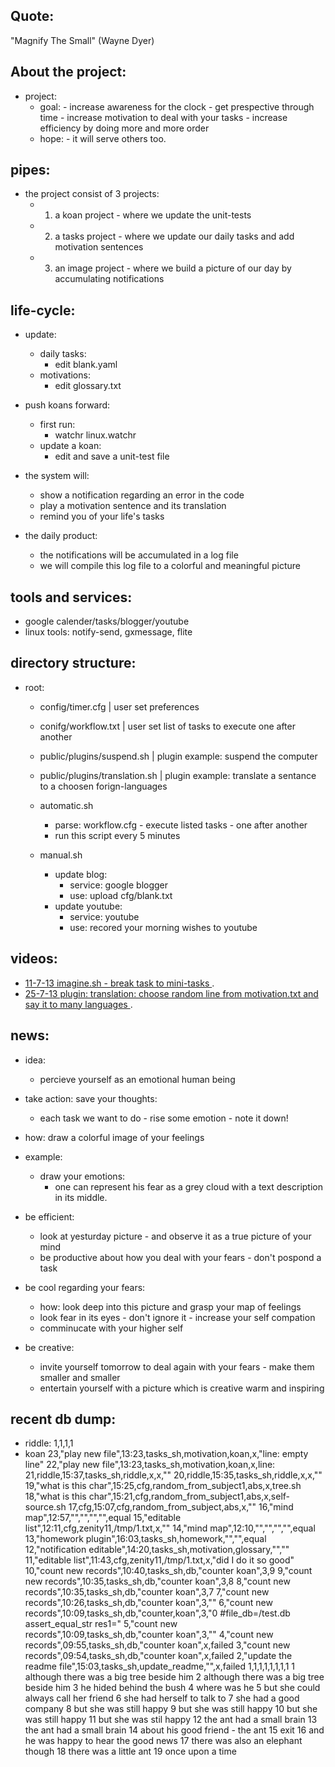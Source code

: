 
Quote: 
----------
"Magnify The Small" (Wayne Dyer)

About the project:
------------------
- project:
    - goal:
             - increase awareness for the clock
             - get prespective through time
             - increase motivation to deal with your tasks
             - increase efficiency by doing more and more order
    -  hope:
             - it will serve others too.

pipes:
-------
- the project consist of 3 projects:
    - 1. a koan project   -  where we update the unit-tests
    - 2. a tasks project  -  where we update our daily tasks and add motivation sentences
    - 3. an image project -  where we build a picture of our day by accumulating notifications 

life-cycle: 
--------------------
- update:
    - daily tasks:
        - edit blank.yaml
    - motivations:
        - edit glossary.txt

- push koans forward:
    - first run: 
        - watchr linux.watchr
    - update a koan:
        - edit and save a unit-test file

- the system will:
    - show a notification regarding an error in the code 
    - play a motivation sentence and its translation 
    - remind you of your life's tasks
    
- the daily product:
    - the notifications will be accumulated in a log file
    - we will compile this log file to a colorful and meaningful picture


tools and services:
---------
- google calender/tasks/blogger/youtube
- linux tools: notify-send, gxmessage, flite


directory structure:
----------------------
- root:
    - config/timer.cfg    | user set preferences
    - conifg/workflow.txt | user set list of tasks to execute one after another 

    - public/plugins/suspend.sh     | plugin example: suspend the computer
    - public/plugins/translation.sh | plugin example: translate a sentance to a choosen forign-languages

    - automatic.sh    
        - parse: workflow.cfg - execute listed tasks - one after another
        - run this script every 5 minutes
        
    - manual.sh    
        - update blog:
            - service: google blogger
            - use:     upload cfg/blank.txt
        - update youtube:
            - service: youtube
            - use:     recored your morning wishes to youtube

videos:
---------------
- [ 11-7-13 imagine.sh - break task to mini-tasks ](http://ascii.io/a/4113).
- [ 25-7-13 plugin: translation: choose random line from motivation.txt and say it to many languages ](http://ascii.io/a/4337).



news:
------------
- idea:
    - percieve yourself as an emotional human being
            
- take action:      save your thoughts:
    - each task we want to do - rise some emotion - note it down!

- how:     draw a colorful image of your feelings
- example:
    - draw your emotions: 
        - one can represent his fear as a grey cloud with a text description in its middle.

- be efficient:
    - look at yesturday picture - and observe it as a true picture of your mind
    - be productive about how you deal with your fears - don't pospond a task


- be cool regarding your fears:
    - how: look deep into this picture and grasp your map of feelings 
    - look fear in its eyes - don't ignore it - increase your self compation
    - comminucate with your higher self

- be creative:
    - invite yourself tomorrow to deal again with your fears - make them smaller and smaller 
    - entertain yourself with a picture which is creative warm and inspiring


recent db dump:
------------
- riddle:
1,1,1,1
- koan
23,"play new file",13:23,tasks_sh,motivation,koan,x,"line: empty line"
22,"play new file",13:23,tasks_sh,motivation,koan,x,line:
21,riddle,15:37,tasks_sh,riddle,x,x,""
20,riddle,15:35,tasks_sh,riddle,x,x,""
19,"what is this char",15:25,cfg,random_from_subject1,abs,x,tree.sh
18,"what is this char",15:21,cfg,random_from_subject1,abs,x,self-source.sh
17,cfg,15:07,cfg,random_from_subject,abs,x,""
16,"mind map",12:57,"","","","",equal
15,"editable list",12:11,cfg,zenity11,/tmp/1.txt,x,""
14,"mind map",12:10,"","","","",equal
13,"homework plugin",16:03,tasks_sh,homework,"","",equal
12,"notification editable",14:20,tasks_sh,motivation,glossary,"",""
11,"editable list",11:43,cfg,zenity11,/tmp/1.txt,x,"did I do it so good"
10,"count new records",10:40,tasks_sh,db,"counter koan",3,9
9,"count new records",10:35,tasks_sh,db,"counter koan",3,8
8,"count new records",10:35,tasks_sh,db,"counter koan",3,7
7,"count new records",10:26,tasks_sh,db,"counter koan",3,""
6,"count new records",10:09,tasks_sh,db,"counter,koan",3,"0 #file_db=/test.db assert_equal_str res1="
5,"count new records",10:09,tasks_sh,db,"counter koan",3,""
4,"count new records",09:55,tasks_sh,db,"counter koan",x,failed
3,"count new records",09:54,tasks_sh,db,"counter koan",x,failed
2,"update the readme file",15:03,tasks_sh,update_readme,"",x,failed
1,1,1,1,1,1,1,1
     1	although there was  a big tree beside him
     2	although there was  a big tree beside him
     3	he hided behind the bush
     4	where was he
     5	but she could always call her friend
     6	she had herself to talk to
     7	she had a good company
     8	but she was still happy
     9	but she was still happy
    10	but she was still happy
    11	but she was stil happy
    12	the ant had a small brain
    13	the ant had a small brain
    14	about his good friend - the ant
    15	exit
    16	and he was happy to hear the good news
    17	there was also an elephant though
    18	there was a little ant
    19	once upon a time
